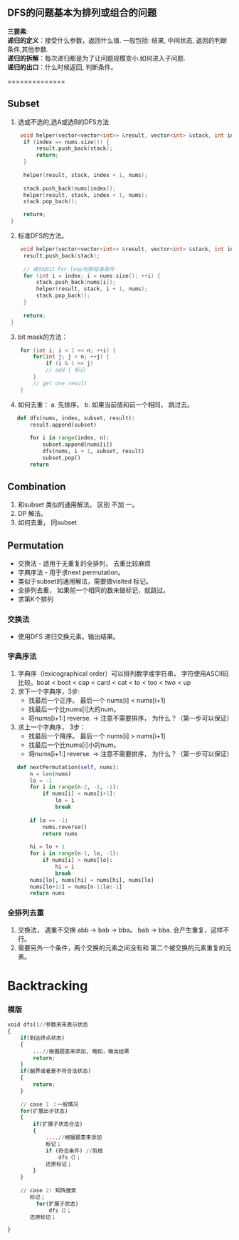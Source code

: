 
## DFS的问题基本为排列或组合的问题
__三要素__:  
__递归的定义__：接受什么参数，返回什么值. 一般包括: 结果, 中间状态, 返回的判断条件,其他参数.  
__递归的拆解__：每次递归都是为了让问题规模变⼩.如何进入子问题.  
__递归的出⼝__：什么时候返回, 判断条件。  

==============
## Subset ##
   1. 选或不选的,选A或选B的DFS方法
   ```cpp
       void helper(vector<vector<int>> &result, vector<int> &stack, int index, vector<int>& nums) {
        if (index == nums.size()) {
            result.push_back(stack);
            return;
        }
        
        helper(result, stack, index + 1, nums);
        
        stack.push_back(nums[index]);
        helper(result, stack, index + 1, nums);
        stack.pop_back();

        return;
    }
   ```
   2. 标准DFS的方法。
   ```cpp
       void helper(vector<vector<int>> &result, vector<int> &stack, int index, vector<int>& nums) {
        result.push_back(stack);
        
        // 递归出口 for loop判断结束条件
        for (int i = index; i < nums.size(); ++i) {
            stack.push_back(nums[i]);
            helper(result, stack, i + 1, nums);
            stack.pop_back();
        }
        
        return;
    }
   ```
   3. bit mask的方法：
   ```cpp
       for (int i; i < 1 << n; ++i) {
           for(int j; j < n; ++j) {
               if (i & 1 << j)
               // add | 标记
           }
           // get one result
       }
   ```
   4. 如何去重：
       a. 先排序。
       b. 如果当前值和前一个相同， 跳过去。
       
```python
   def dfs(nums, index, subset, result):
       result.append(subset)
       
       for i in range(index, n):
           subset.append(nums[i])
           dfs(nums, i + 1, subset, result)
           subset.pop()
       return
``` 
## Combination ##
1. 和subset 类似的通用解法。 区别 不加 一。
2. DP 解法。
3. 如何去重， 同subset
   
## Permutation ##
* 交换法 - 适用于无重复的全排列， 去重比较麻烦
* 字典序法 - 用于求next permutation。
* 类似于subset的通用解法，需要做visited 标记。
* 全排列去重， 如果前一个相同的数未做标记，就跳过。
* 求第K个排列

### 交换法 ###
   * 使用DFS 递归交换元素。输出结果。
    
### 字典序法 ###
1. 字典序（lexicographical order）可以排列数字或字符串， 字符使用ASCII码比较。boat < boot < cap < card < cat < to < too < two < up 
2. 求下一个字典序，3步:
   * 找最后一个正序。 最后一个 nums[i] < nums[i+1]
   * 找最后一个比nums[i]大的num。
   * 将nums[i+1:] reverse. -> 注意不需要排序， 为什么？（第一步可以保证）
3. 求上一个字典序， 3步：
   * 找最后一个降序。 最后一个 nums[i] > nums[i+1]
   * 找最后一个比nums[i]小的num。
   * 将nums[i+1:] reverse. -> 注意不需要排序， 为什么？（第一步可以保证）
```python
   def nextPermutation(self, nums):
       n = len(nums)
       lo = -1
       for i in range(n-2, -1, -1):
           if nums[i] < nums[i+1]:
               lo = i
               break
       
       if lo == -1:
           nums.reverse()
           return nums
           
       hi = lo + 1 
       for i in range(n-1, lo, -1):
           if nums[i] > nums[lo]:
               hi = i
               break
       nums[lo], nums[hi] = nums[hi], nums[lo]
       nums[lo+1:] = nums[n-1:lo:-1]
       return nums
```
### 全排列去重 ###
1. 交换法， 遇重不交换 abb -> bab -> bba。 bab -> bba. 会产生重复，这样不行。
2. 需要另外一个条件，两个交换的元素之间没有和 第二个被交换的元素重复的元素。 

Backtracking
==============

### 模版 ###
```python
void dfs()//参数用来表示状态
{
    if(到达终点状态)
    {
        ...//根据题意来添加, 略如，输出结果
        return;
    }
    if(越界或者是不符合法状态)
    {
        return;
    }
    
    // case 1 ：一般情况
    for(扩展出子状态)
    {
        if(扩展子状态合法)
        {
            ....//根据题意来添加
            标记；
            if (符合条件) //剪枝
                dfs（）；
            还原标记； 
        }
    }
    
    // case 2: 矩阵搜索
       标记；
         for(扩展子状态)
             dfs（）；
       还原标记； 

}
```
